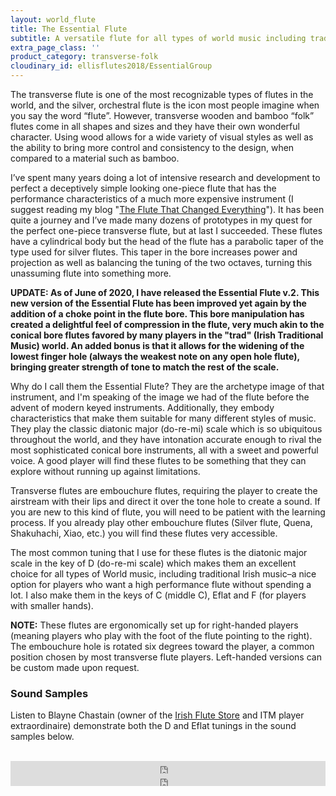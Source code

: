 ```yaml
---
layout: world_flute
title: The Essential Flute
subtitle: A versatile flute for all types of world music including traditional Irish
extra_page_class: ''
product_category: transverse-folk
cloudinary_id: ellisflutes2018/EssentialGroup
---
```


The transverse flute is one of the most recognizable types of flutes in the world, and the silver, orchestral flute is the icon most people imagine when you say the word “flute”. However, transverse wooden and bamboo “folk” flutes come in all shapes and sizes and they have their own wonderful character. Using wood allows for a wide variety of visual styles as well as the ability to bring more control and consistency to the design, when compared to a material such as bamboo.

I’ve spent many years doing a lot of intensive research and development to perfect a deceptively simple looking one-piece flute that has the performance characteristics of a much more expensive instrument (I suggest reading my blog "[The Flute That Changed Everything](http://ellisflutes.com/blog/the-flute-that-changed-everything)").  It has been quite a journey and I’ve made many dozens of prototypes in my quest for the perfect one-piece transverse flute, but at last I succeeded.  These flutes have a cylindrical body but the head of the flute has a parabolic taper of the type used for silver flutes.  This taper in the bore increases power and projection as well as balancing the tuning of the two octaves, turning this unassuming flute into something more.

**UPDATE: As of June of 2020, I have released the Essential Flute v.2.  This new version of the Essential Flute has been improved yet again by the addition of a choke point in the flute bore.  This bore manipulation has created a delightful feel of compression in the flute, very much akin to the conical bore flutes favored by many players in the "trad" (Irish Traditional Music) world.  An added bonus is that it allows for the widening of the lowest finger hole (always the weakest note on any open hole flute), bringing greater strength of tone to match the rest of the scale.**

Why do I call them the Essential Flute?  They are the archetype image of that instrument, and I'm speaking of the image we had of the flute before the advent of modern keyed instruments.  Additionally, they embody characteristics that make them suitable for many different styles of music.  They play the classic diatonic major (do-re-mi) scale which is so ubiquitous throughout the world, and they have intonation accurate enough to rival the most sophisticated conical bore instruments, all with a sweet and powerful voice.  A good player will find these flutes to be something that they can explore without running up against limitations.

Transverse flutes are embouchure flutes, requiring the player to create the airstream with their lips and direct it over the tone hole to create a sound. If you are new to this kind of flute, you will need to be patient with the learning process. If you already play other embouchure flutes (Silver flute, Quena, Shakuhachi, Xiao, etc.) you will find these flutes very accessible.

The most common tuning that I use for these flutes is the diatonic major scale in the key of D (do-re-mi scale) which makes them an excellent choice for all types of World music, including traditional Irish music–a nice option for players who want a high performance flute without spending a lot.  I also make them in the keys of C (middle C),  Eflat and F (for players with smaller hands).

**NOTE:** These flutes are ergonomically set up for right-handed players (meaning players who play with the foot of the flute pointing to the right).  The embouchure hole is rotated six degrees toward the player, a common position chosen by most transverse flute players.  Left-handed versions can be custom made upon request.

### Sound Samples

Listen to Blayne Chastain (owner of the [Irish Flute Store](http://www.irishflutestore.com/) and ITM player extraordinaire) demonstrate both the D and Eflat tunings in the sound samples below.<br/><br/>

<div class="callout">
  <iframe scrolling="no" allow="autoplay" src="https://w.soundcloud.com/player/?url=https%3A//api.soundcloud.com/tracks/486027465&amp;color=%23ff5500&amp;inverse=false&amp;auto_play=false&amp;show_user=true" width="100%" height="20" frameborder="no"></iframe>
  <iframe scrolling="no" allow="autoplay" src="https://w.soundcloud.com/player/?url=https%3A//api.soundcloud.com/tracks/486027804&amp;color=%23ff5500&amp;inverse=false&amp;auto_play=false&amp;show_user=true" width="100%" height="20" frameborder="no"></iframe>
</div>
